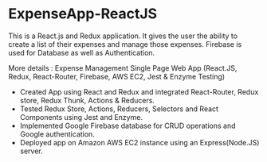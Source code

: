 # ExpenseApp-ReactJS
This is a React.js and Redux application. It gives the user the ability to create a list of their expenses and manage those expenses. Firebase is used for Database as well as Authentication.


More details :
Expense Management Single Page Web App (React.JS, Redux, React-Router, Firebase, AWS EC2, Jest & Enzyme Testing)
* Created App using React and Redux and integrated React-Router, Redux store, Redux Thunk, Actions & Reducers.
* Tested Redux Store, Actions, Reducers, Selectors and React Components using Jest and Enzyme.
* Implemented Google Firebase database for CRUD operations and Google authentication.
* Deployed app on Amazon AWS EC2 instance using an Express(Node.JS) server.
